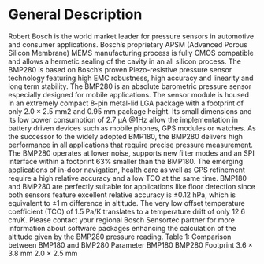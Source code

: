 # General Description

Robert Bosch is the world market leader for pressure sensors in automotive and consumer
applications. Bosch’s proprietary APSM (Advanced Porous Silicon Membrane) MEMS
manufacturing process is fully CMOS compatible and allows a hermetic sealing of the cavity in
an all silicon process. The BMP280 is based on Bosch’s proven Piezo-resistive pressure sensor
technology featuring high EMC robustness, high accuracy and linearity and long term stability.
The BMP280 is an absolute barometric pressure sensor especially designed for mobile
applications. The sensor module is housed in an extremely compact 8-pin metal-lid LGA
package with a footprint of only 2.0 × 2.5 mm2 and 0.95 mm package height. Its small
dimensions and its low power consumption of 2.7 µA @1Hz allow the implementation in battery
driven devices such as mobile phones, GPS modules or watches.
As the successor to the widely adopted BMP180, the BMP280 delivers high performance in all
applications that require precise pressure measurement. The BMP280 operates at lower noise,
supports new filter modes and an SPI interface within a footprint 63% smaller than the BMP180.
The emerging applications of in-door navigation, health care as well as GPS refinement require
a high relative accuracy and a low TCO at the same time. BMP180 and BMP280 are perfectly
suitable for applications like floor detection since both sensors feature excellent relative
accuracy is ±0.12 hPa, which is equivalent to ±1 m difference in altitude. The very low offset
temperature coefficient (TCO) of 1.5 Pa/K translates to a temperature drift of only 12.6 cm/K.
Please contact your regional Bosch Sensortec partner for more information about software
packages enhancing the calculation of the altitude given by the BMP280 pressure reading.
Table 1: Comparison between BMP180 and BMP280
Parameter BMP180 BMP280
Footprint 3.6 × 3.8 mm 2.0 × 2.5 mm